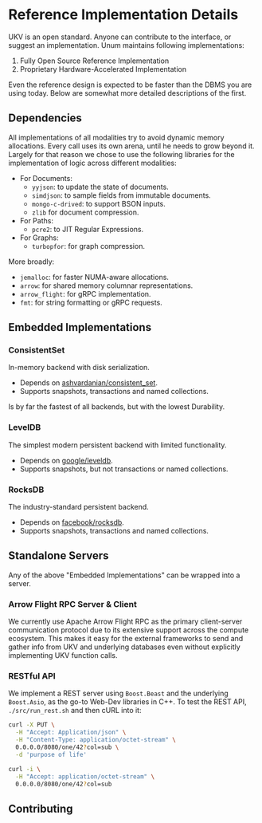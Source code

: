 # Reference Implementation Details

UKV is an open standard.
Anyone can contribute to the interface, or suggest an implementation.
Unum maintains following implementations:

1. Fully Open Source Reference Implementation
2. Proprietary Hardware-Accelerated Implementation

Even the reference design is expected to be faster than the DBMS you are using today.
Below are somewhat more detailed descriptions of the first.

## Dependencies

All implementations of all modalities try to avoid dynamic memory allocations.
Every call uses its own arena, until he needs to grow beyond it.
Largely for that reason we chose to use the following libraries for the implementation of logic across different modalities:

* For Documents:
  * `yyjson`: to update the state of documents.
  * `simdjson`: to sample fields from immutable documents.
  * `mongo-c-drived`: to support BSON inputs.
  * `zlib` for document compression.
* For Paths:
  * `pcre2`: to JIT Regular Expressions.
* For Graphs:
  * `turbopfor`: for graph compression.

More broadly:

* `jemalloc`: for faster NUMA-aware allocations.
* `arrow`: for shared memory columnar representations.
* `arrow_flight`: for gRPC implementation.
* `fmt`: for string formatting or gRPC requests.

## Embedded Implementations

### ConsistentSet

In-memory backend with disk serialization.

* Depends on [ashvardanian/consistent_set](github.com/ashvardanian/consistent_set).
* Supports snapshots, transactions and named collections.

Is by far the fastest of all backends, but with the lowest Durability.

### LevelDB

The simplest modern persistent backend with limited functionality.

* Depends on [google/leveldb](github.com/google/leveldb).
* Supports snapshots, but not transactions or named collections.

### RocksDB

The industry-standard persistent backend.

* Depends on [facebook/rocksdb](github.com/facebook/rocksdb).
* Supports snapshots, transactions and named collections.

## Standalone Servers

Any of the above "Embedded Implementations" can be wrapped into a server.

### Arrow Flight RPC Server & Client

We currently use Apache Arrow Flight RPC as the primary client-server communication protocol due to its extensive support across the compute ecosystem.
This makes it easy for the external frameworks to send and gather info from UKV and underlying databases even without explicitly implementing UKV function calls.

### RESTful API

We implement a REST server using `Boost.Beast` and the underlying `Boost.Asio`, as the go-to Web-Dev libraries in C++.
To test the REST API, `./src/run_rest.sh` and then cURL into it:

```sh
curl -X PUT \
  -H "Accept: Application/json" \
  -H "Content-Type: application/octet-stream" \
  0.0.0.0/8080/one/42?col=sub \
  -d 'purpose of life'

curl -i \
  -H "Accept: application/octet-stream" \
  0.0.0.0/8080/one/42?col=sub
```

## Contributing
